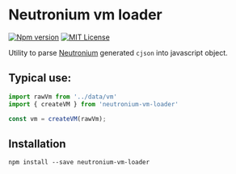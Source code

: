 # Neutronium vm loader


[![Npm version](https://img.shields.io/npm/v/neutronium-vm-loader.svg?maxAge=2592000)](https://www.npmjs.com/package/neutronium-vm-loader)
[![MIT License](https://img.shields.io/github/license/NeutroniumCore/neutronium-vm-loader.svg)](https://github.com/NeutroniumCore/neutronium-vm-loader/blob/master/LICENSE)


Utility to parse [Neutronium](https://github.com/David-Desmaisons/Neutronium) generated `cjson` into javascript object.


## Typical use:
```javascript
import rawVm from '../data/vm'
import { createVM } from 'neutronium-vm-loader'

const vm = createVM(rawVm);
```
## Installation

```
npm install --save neutronium-vm-loader
```
